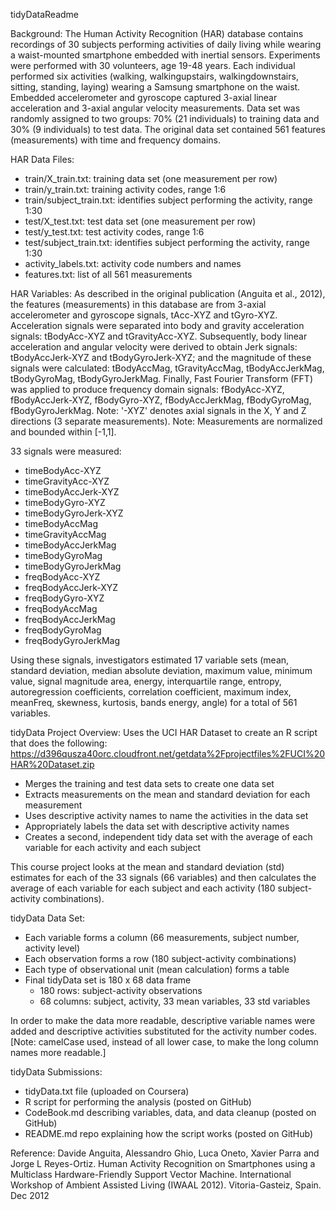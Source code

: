 tidyDataReadme

Background:
The Human Activity Recognition (HAR) database contains recordings of 30 subjects performing activities of daily living while wearing a waist-mounted smartphone embedded with inertial sensors. Experiments were performed with 30 volunteers, age 19-48 years. Each individual performed six activities (walking, walkingupstairs, walkingdownstairs, sitting, standing, laying) wearing a Samsung smartphone on the waist. Embedded accelerometer and gyroscope captured 3-axial linear acceleration and 3-axial angular velocity measurements. Data set was randomly assigned to two groups: 70% (21 individuals) to training data and 30% (9 individuals) to test data. The original data set contained 561 features (measurements) with time and frequency domains.

HAR Data Files:
- train/X_train.txt: training data set (one measurement per row)
- train/y_train.txt: training activity codes, range 1:6
- train/subject_train.txt: identifies subject performing the activity, range 1:30
- test/X_test.txt: test data set (one measurement per row)
- test/y_test.txt: test activity codes, range 1:6
- test/subject_train.txt: identifies subject performing the activity, range 1:30
- activity_labels.txt: activity code numbers and names
- features.txt: list of all 561 measurements

HAR Variables:
As described in the original publication (Anguita et al., 2012), the features (measurements) in this database are from 3-axial accelerometer and gyroscope signals, tAcc-XYZ and tGyro-XYZ. Acceleration signals were separated into body and gravity acceleration signals: tBodyAcc-XYZ and tGravityAcc-XYZ. 
Subsequently, body linear acceleration and angular velocity were derived to obtain Jerk signals: tBodyAccJerk-XYZ and tBodyGyroJerk-XYZ; and the magnitude of these signals were calculated: tBodyAccMag, tGravityAccMag, tBodyAccJerkMag, tBodyGyroMag, tBodyGyroJerkMag. 
Finally, Fast Fourier Transform (FFT) was applied to produce frequency domain signals: fBodyAcc-XYZ, fBodyAccJerk-XYZ, fBodyGyro-XYZ, fBodyAccJerkMag, fBodyGyroMag, fBodyGyroJerkMag. 
Note: '-XYZ' denotes axial signals in the X, Y and Z directions (3 separate measurements). 
Note: Measurements are normalized and bounded within [-1,1].

33 signals were measured:
- timeBodyAcc-XYZ
- timeGravityAcc-XYZ
- timeBodyAccJerk-XYZ
- timeBodyGyro-XYZ
- timeBodyGyroJerk-XYZ
- timeBodyAccMag
- timeGravityAccMag
- timeBodyAccJerkMag
- timeBodyGyroMag
- timeBodyGyroJerkMag
- freqBodyAcc-XYZ
- freqBodyAccJerk-XYZ
- freqBodyGyro-XYZ
- freqBodyAccMag
- freqBodyAccJerkMag
- freqBodyGyroMag
- freqBodyGyroJerkMag

Using these signals, investigators estimated 17 variable sets (mean, standard deviation, median absolute deviation, maximum value, minimum value, signal magnitude area, energy, interquartile range,  entropy, autoregression coefficients, correlation coefficient, maximum index, meanFreq, skewness, kurtosis, bands energy, angle) for a total of 561 variables.

tidyData Project Overview:
Uses the UCI HAR Dataset to create an R script that does the following: 
https://d396qusza40orc.cloudfront.net/getdata%2Fprojectfiles%2FUCI%20HAR%20Dataset.zip 
- Merges the training and test data sets to create one data set 
- Extracts measurements on the mean and standard deviation for each measurement
- Uses descriptive activity names to name the activities in the data set 
- Appropriately labels the data set with descriptive activity names 
- Creates a second, independent tidy data set with the average of each variable for each activity and each subject 

This course project looks at the mean and standard deviation (std) estimates for each of the 33 signals (66 variables) and then calculates the average of each variable for each subject and each activity (180 subject-activity combinations).

tidyData Data Set:
- Each variable forms a column (66 measurements, subject number, activity level)
- Each observation forms a row (180 subject-activity combinations)
- Each type of observational unit (mean calculation) forms a table
- Final tidyData set is 180 x 68 data frame 
  * 180 rows: subject-activity observations
  * 68 columns: subject, activity, 33 mean variables, 33 std variables

In order to make the data more readable, descriptive variable names were added and descriptive activities substituted for the activity number codes. [Note: camelCase used, instead of all lower case, to make the long column names more readable.]

tidyData Submissions:
- tidyData.txt file (uploaded on Coursera)
- R script for performing the analysis (posted on GitHub) 
- CodeBook.md describing variables, data, and data cleanup (posted on GitHub)
- README.md repo explaining how the script works (posted on GitHub)

Reference:
Davide Anguita, Alessandro Ghio, Luca Oneto, Xavier Parra and Jorge L Reyes-Ortiz. Human Activity Recognition on Smartphones using a Multiclass Hardware-Friendly Support Vector Machine. International Workshop of Ambient Assisted Living (IWAAL 2012). Vitoria-Gasteiz, Spain. Dec 2012

